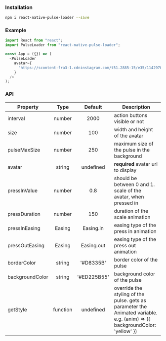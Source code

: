 ### Installation

```bash
npm i react-native-pulse-loader --save
```

### Example

```js
import React from "react";
import PulseLoader from "react-native-pulse-loader";

const App = ({}) => (
  <PulseLoader
    avatar={
      "https://scontent-fra3-1.cdninstagram.com/t51.2885-15/e35/11429705_386886401514376_550879228_n.jpg"
    }
  />
);
```

### API

| Property        |   Type   |   Default   | Description                                                                                                                |
| --------------- | :------: | :---------: | -------------------------------------------------------------------------------------------------------------------------- |
| interval        |  number  |    2000     | action buttons visible or not                                                                                              |
| size            |  number  |     100     | width and height of the avatar                                                                                             |
| pulseMaxSize    |  number  |     250     | maximum size of the pulse in the background                                                                                |
| avatar          |  string  |  undefined  | **required** avatar url to display                                                                                         |
| pressInValue    |  number  |     0.8     | should be between 0 and 1. scale of the avatar, when pressed in                                                            |
| pressDuration   |  number  |     150     | duration of the scale animation                                                                                            |
| pressInEasing   |  Easing  |  Easing.in  | easing type of the press in animation                                                                                      |
| pressOutEasing  |  Easing  | Easing.out  | easing type of the press out animation                                                                                     |
| borderColor     |  string  |  '#D8335B'  | border color of the pulse                                                                                                  |
| backgroundColor |  string  | '#ED225B55' | background color of the pulse                                                                                              |
| getStyle        | function |  undefined  | override the styling of the pulse. gets as parameter the Animated variable. e.g. (anim) => ({ backgroundColor: 'yellow' }) |
